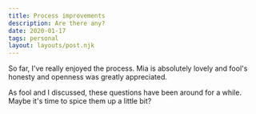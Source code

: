 ```yaml
---
title: Process improvements
description: Are there any?
date: 2020-01-17
tags: personal
layout: layouts/post.njk
---
```

So far, I've really enjoyed the process. Mia is absolutely lovely and fool's honesty and openness was greatly appreciated.

As fool and I discussed, these questions have been around for a while. Maybe it's time to spice them up a little bit?